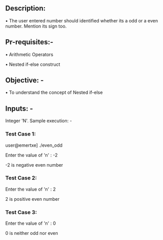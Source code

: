 
## Description:
• The user entered number should identified whether its a odd or a even number. Mention its sign too.

## Pr-requisites:-

• Arithmetic Operators

• Nested if-else construct

## Objective: -

• To understand the concept of Nested if-else

## Inputs: -

Integer 'N'. 
Sample execution: -

### Test Case 1:

user@emertxe] ./even_odd

Enter the value of 'n' : -2

-2 is negative even number

### Test Case 2:

Enter the value of 'n' : 2

2 is positive even number

### Test Case 3:

Enter the value of 'n' : 0

0 is neither odd nor even


